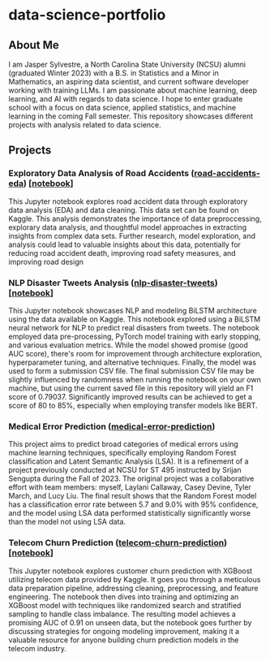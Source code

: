 # data-science-portfolio

## About Me

I am Jasper Sylvestre, a North Carolina State University (NCSU) alumni (graduated Winter 2023) with a B.S. in Statistics and a Minor in Mathematics, an aspiring data scientist, and current software developer working with training LLMs. I am passionate about machine learning, deep learning, and AI with regards to data science. I hope to enter graduate school with a focus on data science, applied statistics, and machine learning in the coming Fall semester. This repository showcases different projects with analysis related to data science.

## Projects

### Exploratory Data Analysis of Road Accidents ([road-accidents-eda](https://github.com/JasperSylvestre/data-science-portfolio/tree/main/road-accidents-eda)) [[notebook](https://nbviewer.org/github/JasperSylvestre/data-science-portfolio/blob/main/road-accidents-eda/notebooks/road-accident-eda-notebook.ipynb)]

This Jupyter notebook explores road accident data through exploratory data analysis (EDA) and data cleaning. This data set can be found on Kaggle. This analysis demonstrates the importance of data preproccessing, explorary data analysis, and thoughtful model approaches in extracting insights from complex data sets. Further research, model exploration, and analysis could lead to valuable insights about this data, potentially for reducing road accident death, improving road safety measures, and improving road design

### NLP Disaster Tweets Analysis ([nlp-disaster-tweets](https://github.com/JasperSylvestre/data-science-portfolio/tree/main/nlp-disaster-tweets)) [[notebook](https://nbviewer.org/github/JasperSylvestre/data-science-portfolio/blob/main/nlp-disaster-tweets/notebooks/nlp-disaster-tweets-notebook.ipynb)]

This Jupyter notebook showcases NLP and modeling BiLSTM architecture using the data available on Kaggle. This notebook explored using a BiLSTM neural network for NLP to predict real disasters from tweets. The notebook employed data pre-processing, PyTorch model training with early stopping, and various evaluation metrics. While the model showed promise (good AUC score), there's room for improvement through architecture exploration, hyperparameter tuning, and alternative techniques. Finally, the model was used to form a submission CSV file. The final submission CSV file may be slightly influenced by randomness when running the notebook on your own machine, but using the current saved file in this repository will yield an F1 score of 0.79037. Significantly improved results can be achieved to get a score of 80 to 85%, especially when employing transfer models like BERT.

### Medical Error Prediction ([medical-error-prediction](https://github.com/JasperSylvestre/data-science-portfolio/tree/main/medical-error-prediction))

This project aims to predict broad categories of medical errors using machine learning techniques, specifically employing Random Forest classification and Latent Semantic Analysis (LSA). It is a refinement of a project previously conducted at NCSU for ST 495 instructed by Srijan Sengupta during the Fall of 2023. The original project was a collaborative effort with team members: myself, Laylani Callaway, Casey Devine, Tyler March, and Lucy Liu. The final result shows that the Random Forest model has a classification error rate between 5.7 and 9.0% with 95% confidence, and the model using LSA data performed statistically significantly worse than the model not using LSA data.

### Telecom Churn Prediction ([telecom-churn-prediction](https://github.com/JasperSylvestre/data-science-portfolio/tree/main/telecom-churn-prediction)) [[notebook](https://nbviewer.org/github/JasperSylvestre/data-science-portfolio/blob/main/telecom-churn-prediction/notebooks/telecom-churn-prediction-notebook.ipynb)]

This Jupyter notebook explores customer churn prediction with XGBoost utilizing telecom data provided by Kaggle. It goes you through a meticulous data preparation pipeline, addressing cleaning, preprocessing, and feature engineering. The notebook then dives into training and optimizing an XGBoost model with techniques like randomized search and stratified sampling to handle class imbalance. The resulting model achieves a promising AUC of 0.91 on unseen data, but the notebook goes further by discussing strategies for ongoing modeling improvement, making it a valuable resource for anyone building churn prediction models in the telecom industry.

